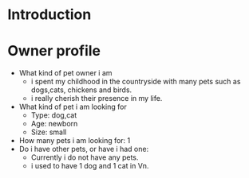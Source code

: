 # Introduction
# Owner profile
-  What kind of pet owner i am
    - i spent my childhood in the countryside with many pets such as dogs,cats, chickens and birds.
    - i really cherish their presence in my life.
- What kind of pet i am looking for 
    - Type: dog,cat
    - Age: newborn
    - Size: small
- How many pets i am looking for: 1
- Do i have other pets, or have i had one:
    - Currently i do not have any pets.
    - i used to have 1 dog and 1 cat in Vn.
